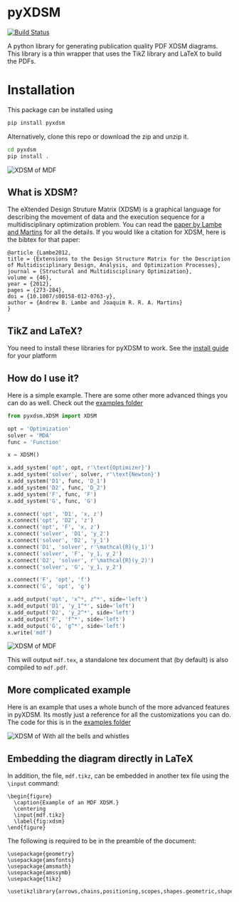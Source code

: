 # pyXDSM
[![Build Status](https://travis-ci.com/mdolab/pyXDSM.svg?branch=master)](https://travis-ci.com/mdolab/pyXDSM)

A python library for generating publication quality PDF XDSM diagrams.
This library is a thin wrapper that uses the TikZ library and LaTeX to build the PDFs.

# Installation
This package can be installed using 

```bash 
pip install pyxdsm
```

Alternatively, clone this repo or download the zip and unzip it.
```bash 
cd pyxdsm
pip install .
```

![XDSM of MDF](https://github.com/mdolab/pyXDSM/blob/master/images_for_readme/mdf.png)

## What is XDSM?
The eXtended Design Struture Matrix (XDSM) is a graphical language for describing the movement of data and the execution sequence for a  multidisciplinary optimization  problem.
You can read the [paper by Lambe and Martins](http://mdolab.engin.umich.edu/content/extensions-design-structure-matrix) for all the details.
If you  would like a citation for XDSM, here is the bibtex for that paper:

    @article {Lambe2012,
    title = {Extensions to the Design Structure Matrix for the Description of Multidisciplinary Design, Analysis, and Optimization Processes},
    journal = {Structural and Multidisciplinary Optimization},
    volume = {46},
    year = {2012},
    pages = {273-284},
    doi = {10.1007/s00158-012-0763-y},
    author = {Andrew B. Lambe and Joaquim R. R. A. Martins}
    }


## TikZ and LaTeX?
You need to install these libraries for pyXDSM to work. See the [install guide](https://www.latex-project.org/get/) for your platform

## How do I use it?
Here is a simple example. There are some other more advanced things you can do as well. Check out the [examples folder](https://github.com/mdolab/pyXDSM/blob/master/examples)
```python
from pyxdsm.XDSM import XDSM

opt = 'Optimization'
solver = 'MDA'
func = 'Function'

x = XDSM()

x.add_system('opt', opt, r'\text{Optimizer}')
x.add_system('solver', solver, r'\text{Newton}')
x.add_system('D1', func, 'D_1')
x.add_system('D2', func, 'D_2')
x.add_system('F', func, 'F')
x.add_system('G', func, 'G')

x.connect('opt', 'D1', 'x, z')
x.connect('opt', 'D2', 'z')
x.connect('opt', 'F', 'x, z')
x.connect('solver', 'D1', 'y_2')
x.connect('solver', 'D2', 'y_1')
x.connect('D1', 'solver', r'\mathcal{R}(y_1)')
x.connect('solver', 'F', 'y_1, y_2')
x.connect('D2', 'solver', r'\mathcal{R}(y_2)')
x.connect('solver', 'G', 'y_1, y_2')

x.connect('F', 'opt', 'f')
x.connect('G', 'opt', 'g')

x.add_output('opt', 'x^*, z^*', side='left')
x.add_output('D1', 'y_1^*', side='left')
x.add_output('D2', 'y_2^*', side='left')
x.add_output('F', 'f^*', side='left')
x.add_output('G', 'g^*', side='left')
x.write('mdf')
```
![XDSM of MDF](https://github.com/mdolab/pyXDSM/blob/master/images_for_readme/mdf.png)

This will output `mdf.tex`, a standalone tex document that (by default) is also compiled to `mdf.pdf`.

## More complicated example

Here is an example that uses a whole bunch of the more advanced features in pyXDSM. Its mostly just a reference for all the customizations you can do.
The code for this is in the [examples folder](https://github.com/mdolab/pyXDSM/blob/master/examples/kitchen_sink.py)

![XDSM of With all the bells and whistles](https://github.com/mdolab/pyXDSM/blob/master/images_for_readme/kitchen_sink.png)

## Embedding the diagram directly in LaTeX

In addition, the file, `mdf.tikz`, can be embedded in another tex file using
the `\input` command:

```
\begin{figure}
  \caption{Example of an MDF XDSM.}
  \centering
  \input{mdf.tikz}
  \label{fig:xdsm}
\end{figure}
```

The following is required to be in the preamble of the document:

```
\usepackage{geometry}
\usepackage{amsfonts}
\usepackage{amsmath}
\usepackage{amssymb}
\usepackage{tikz}

\usetikzlibrary{arrows,chains,positioning,scopes,shapes.geometric,shapes.misc,shadows}
```
